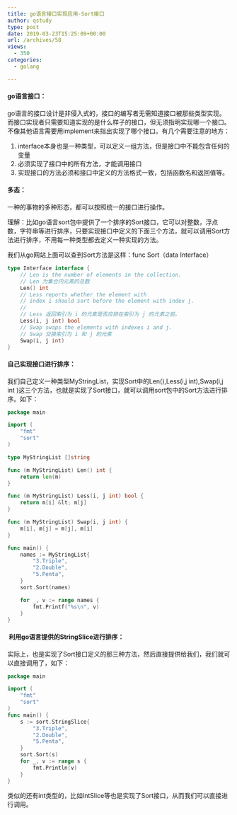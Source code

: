 ```yaml
---
title: go语言接口实现应用-Sort接口
author: qstudy
type: post
date: 2019-03-23T15:25:09+00:00
url: /archives/58
views:
  - 350
categories:
  - golang

---
```


#### go语言接口：

go语言的接口设计是非侵入式的，接口的编写者无需知道接口被那些类型实现。而接口实现者只需要知道实现的是什么样子的接口，但无须指明实现哪一个接口。不像其他语言需要用implement来指出实现了哪个接口。有几个需要注意的地方：

  1. interface本身也是一种类型，可以定义一组方法，但是接口中不能包含任何的变量
  2. 必须实现了接口中的所有方法，才能调用接口
  3. 实现接口的方法必须和接口中定义的方法格式一致，包括函数名和返回值等。

#### **多态**：

一种的事物的多种形态，都可以按照统一的接口进行操作。

理解：比如go语言sort包中提供了一个排序的Sort接口，它可以对整数，浮点数，字符串等进行排序，只要实现接口中定义的下面三个方法，就可以调用Sort方法进行排序，不用每一种类型都去定义一种实现的方法。

我们从go网站上面可以查到Sort方法是这样：func Sort（data Interface）

```go
type Interface interface {
    // Len is the number of elements in the collection.
    // Len 为集合内元素的总数
    Len() int
    // Less reports whether the element with
    // index i should sort before the element with index j.
    //
    // Less 返回索引为 i 的元素是否应排在索引为 j 的元素之前。
    Less(i, j int) bool
    // Swap swaps the elements with indexes i and j.
    // Swap 交换索引为 i 和 j 的元素
    Swap(i, j int)
}
```


<!--more-->

#### **自己实现接口进行排序：**

我们自己定义一种类型MyStringList，实现Sort中的Len(),Less(i,j int),Swap(i,j int )这三个方法，也就是实现了Sort接口，就可以调用sort包中的Sort方法进行排序。如下：
```go
package main

import (
	"fmt"
	"sort"
)

type MyStringList []string

func (m MyStringList) Len() int {
	return len(m)
}

func (m MyStringList) Less(i, j int) bool {
	return m[i] &lt; m[j]
}

func (m MyStringList) Swap(i, j int) {
	m[i], m[j] = m[j], m[i]
}

func main() {
	names := MyStringList{
		"3.Triple",
		"2.Double",
		"5.Penta",
	}
	sort.Sort(names)

	for _, v := range names {
		fmt.Printf("%s\n", v)
	}
}
```

#### &nbsp;利用go语言提供的StringSlice进行排序：

实际上，也是实现了Sort接口定义的那三种方法，然后直接提供给我们，我们就可以直接调用了，如下：

```go
package main

import (
	"fmt"
	"sort"
)
func main() {
	s := sort.StringSlice{
		"3.Triple",
		"2.Double",
		"5.Penta",
	}
	sort.Sort(s)
	for _, v := range s {
		fmt.Println(v)
	}
}
```

类似的还有int类型的，比如IntSlice等也是实现了Sort接口，从而我们可以直接进行调用。

